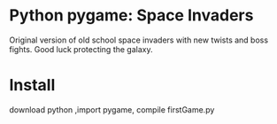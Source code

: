 # Python pygame: Space Invaders
Original version of old school space invaders with new twists and boss fights. 
Good luck protecting the galaxy.

# Install
download python ,import pygame, compile firstGame.py



